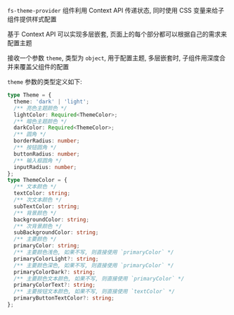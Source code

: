 `fs-theme-provider` 组件利用 Context API 传递状态, 同时使用 CSS 变量来给子组件提供样式配置

基于 Context API 可以实现多层嵌套, 页面上的每个部分都可以根据自己的需求来配置主题

接收一个参数 `theme`, 类型为 `object`, 用于配置主题, 多层嵌套时, 子组件用深度合并来覆盖父组件的配置

`theme` 参数的类型定义如下:

```ts
type Theme = {
  theme: 'dark' | 'light';
  /** 亮色主题颜色 */
  lightColor: Required<ThemeColor>;
  /** 暗色主题颜色 */
  darkColor: Required<ThemeColor>;
  /** 圆角 */
  borderRadius: number;
  /** 按钮圆角 */
  buttonRadius: number;
  /** 输入框圆角 */
  inputRadius: number;
};
type ThemeColor = {
  /** 文本颜色 */
  textColor: string;
  /** 次文本颜色 */
  subTextColor: string;
  /** 背景颜色 */
  backgroundColor: string;
  /** 次背景颜色 */
  subBackgroundColor: string;
  /** 主要颜色 */
  primaryColor: string;
  /** 主要颜色浅色, 如果不写, 则直接使用 `primaryColor` */
  primaryColorLight?: string;
  /** 主要颜色深色, 如果不写, 则直接使用 `primaryColor` */
  primaryColorDark?: string;
  /** 主要颜色文本颜色, 如果不写, 则直接使用 `primaryColor` */
  primaryColorText?: string;
  /** 主要按钮文本颜色, 如果不写, 则直接使用 `textColor` */
  primaryButtonTextColor?: string;
};
```

<Coder code='export default function () {
  const theme1 = { // 紫罗兰/极客配色
    // theme: "dark", // 去掉注释, 它会覆盖从全局 fs-theme-provider 传下来的主题配置
    buttonRadius: 2,
    lightColor: {
      textColor: "#270036",
      subTextColor: "#42005d",
      backgroundColor: "#f4d9ff",
      subBackgroundColor: "#b9deff",
      primaryColor: "#7f00b3",
      primaryColorLight: "#a000e1",
      primaryColorDark: "#600087",
      primaryButtonTextColor: "#fbf3ff",
    },
    darkColor: {
      textColor: "#f3f5ff",
      subTextColor: "#d9dfff",
      backgroundColor: "#000836",
      subBackgroundColor: "#000e5d",
      primaryColor: "#0022e1",
      primaryColorLight: "#0f33ff",
      primaryColorDark: "#001bb3",
      primaryButtonTextColor: "#f3f5ff",
    }
  }
  const theme2 = { // 翡翠/青柠配色
    buttonRadius: 24,
    lightColor: {
      textColor: "#003625",
      subTextColor: "#005d3f",
      backgroundColor: "#f4d9ff",
      subBackgroundColor: "#b9deff",
      primaryColor: "#00b37a",
      primaryColorLight: "#00e199",
      primaryColorDark: "#00875c",
      primaryButtonTextColor: "#f3fffb",
    },
    darkColor: {
      textColor: "#fbfff2",
      subTextColor: "#f1ffd8",
      backgroundColor: "#1d2d00",
      subBackgroundColor: "#334f00",
      primaryColor: "#69a200",
      primaryColorLight: "#87d000",
      primaryColorDark: "#4d7700",
      primaryButtonTextColor: "#fbfff2",
    }
  }
  return (
    <fs-theme-provider theme={theme1}>
      <style>
        {`.fs-button + fs-button { margin-left: 8px }`}
      </style>
      <p>
        点击右上角的切换明暗主题按钮可以看到效果
      </p>
      <p>
        <fs-button type="primary">主要按钮</fs-button>
        <fs-button>默认按钮</fs-button>
        <fs-button type="flat">平面按钮</fs-button>
        <fs-button type="link">链接按钮</fs-button>
      </p>
      <fs-theme-provider theme={theme2}>
        <p>
          里层的 fs-theme-provider 会覆盖外层的
        </p>
        <p>
          <fs-button type="primary">主要按钮</fs-button>
          <fs-button>默认按钮</fs-button>
          <fs-button type="flat">平面按钮</fs-button>
          <fs-button type="link">链接按钮</fs-button>
        </p>
      </fs-theme-provider>
    </fs-theme-provider>
  )
}' />
